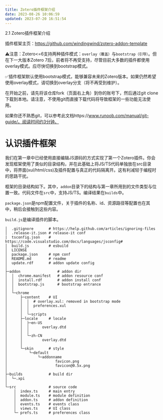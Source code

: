 ```yaml
---
title: Zotero插件框架介绍
date: 2023-08-26 10:06:59
updated: 2023-07-20 16:51:54
---
```

2.1 Zotero插件框架介绍

插件框架主页：https://github.com/windingwind/zotero-addon-template

⚠️注意：Zotero<=6支持两种插件模式：`overlay（覆盖）`与`bootstrap（引导）`。但在下一大版本Zotero 7后，前者将不再受支持，尽管目前大多数的插件都使用overlay模式。应尽快切换到bootstrap模式。

✅插件框架默认使用bootstrap模式，能够兼容未来的Zotero版本。如果仍然希望使用overlay模式，请切换到overlay分支（将不再受到维护）。

在开始之前，请先将该仓库fork（页面右上角）到你的账号下，然后通过git clone下载到本地。请注意，不使用git而直接下载代码将导致框架的一些功能无法使用。

如果你还不熟悉git，可以参考此文档https://www.runoob.com/manual/git-guide/。阅读时间约3分钟。

# 认识插件框架

我们在第一章中已经使用直接编辑JS源码的方式实现了第一个Zotero插件。你会发现框架使用了类似的目录结构，并在此基础上将JS/TS代码单独放在src目录中，将界面(xul/html/css)及插件配置与真正的代码隔离开。这有利减轻于编程时的思路干扰。

框架的目录结构如下。其中，`addon`目录下的结构与第一章所用到的文件类型与位置一致。代码文件在`src`中，支持JS/TS。编译结果在`builds`中。

`package.json`是npm配置文件，关于插件的名称、id、资源路径等配置也在其中，稍后会接触到这些内容。

`build.js`是编译插件的脚本。

```
│  .gitignore       # https://help.github.com/articles/ignoring-files
│  .release-it.json # release-it conf
|  tsconfig.json    # https://code.visualstudio.com/docs/languages/jsconfig#
│  build.js         # esbuild
│  LICENSE
│  package.json     # npm conf
│  README.md        # readme
│  update.rdf       # addon update config
│
├─addon                 # addon dir
│  │  chrome.manifest   # addon resource conf
│  │  install.rdf       # addon install conf
│  │  bootstrap.js      # bootstrap entrance
│  │
│  └─chrome
│      ├─content    # UI
│      │  │  # overlay.xul: removed in bootstrap mode
│      │  │  preferences.xul
│      │  │
│      │  └─scripts
│      ├─locale     # locale
│      │  ├─en-US
│      │  │      overlay.dtd
│      │  │
│      │  └─zh-CN
│      │         overlay.dtd
│      │
│      └─skin       # style
│          └─default
│              └─addonname
│                      favicon.png
│                      favicon@0.5x.png
│
├─builds            # build dir
│  └─.xpi
│
└─src               # source code
    │  index.ts     # main entry
    │  module.ts    # module definition
    │  addon.ts     # addon definition
    │  events.ts    # events class
    │  views.ts     # UI class
    └─ prefs.ts     # preferences class
```